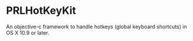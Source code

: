 PRLHotKeyKit
============

An objective-c framework to handle hotkeys (global keyboard shortcuts) in OS X 10.9 or later.
